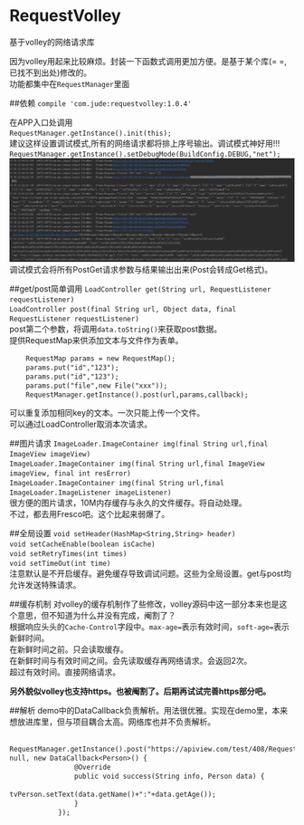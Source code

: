 # RequestVolley
基于volley的网络请求库

因为volley用起来比较麻烦。封装一下函数式调用更加方便。是基于某个库(= =,已找不到出处)修改的。  
功能都集中在`RequestManager`里面

##依赖
`compile 'com.jude:requestvolley:1.0.4'`

在APP入口处调用  
`RequestManager.getInstance().init(this);`  
建议这样设置调试模式,所有的网络请求都将排上序号输出。调试模式神好用!!!  
`RequestManager.getInstance().setDebugMode(BuildConfig.DEBUG,"net");`  
![log.png](log.png)
调试模式会将所有PostGet请求参数与结果输出出来(Post会转成Get格式)。

##get/post简单调用
`LoadController get(String url, RequestListener requestListener)`  
`LoadController post(final String url, Object data, final RequestListener requestListener)`  
post第二个参数，将调用`data.toString()`来获取post数据。  
提供RequestMap来供添加文本与文件作为表单。  

        RequestMap params = new RequestMap();
        params.put("id","123");
        params.put("id","123");
        params.put("file",new File("xxx"));
        RequestManager.getInstance().post(url,params,callback);
可以重复添加相同key的文本。一次只能上传一个文件。  
可以通过LoadController取消本次请求。

##图片请求
`ImageLoader.ImageContainer img(final String url,final ImageView imageView)`  
`ImageLoader.ImageContainer img(final String url,final ImageView imageView, final int resError)`  
`ImageLoader.ImageContainer img(final String url,final ImageLoader.ImageListener imageListener)`  
很方便的图片请求，10M内存缓存与永久的文件缓存。将自动处理。  
不过，都去用Fresco吧。这个比起来弱爆了。

##全局设置
`void setHeader(HashMap<String,String> header)`  
`void setCacheEnable(boolean isCache)`  
`void setRetryTimes(int times)`  
`void setTimeOut(int time)`  
注意默认是不开启缓存。避免缓存导致调试问题。这些为全局设置。get与post均允许发送特殊请求。  

##缓存机制 
对volley的缓存机制作了些修改，volley源码中这一部分本来也是这个意思，但不知道为什么并没有完成，阉割了？  
根据响应头头的`Cache-Control`字段中。`max-age=`表示有效时间，`soft-age=`表示新鲜时间。  
在新鲜时间之前。只会读取缓存。  
在新鲜时间与有效时间之间。会先读取缓存再网络请求。会返回2次。  
超过有效时间。直接网络请求。  

**另外貌似volley也支持https。也被阉割了。后期再试试完善https部分吧。**

##解析
demo中的DataCallback<T>负责解析。用法很优雅。实现在demo里，本来想放进库里，但与项目耦合太高。网络库也并不负责解析。  

        RequestManager.getInstance().post("https://apiview.com/test/408/RequestVolley/getPerson", null, new DataCallback<Person>() {
                    @Override
                    public void success(String info, Person data) {
                        tvPerson.setText(data.getName()+":"+data.getAge());
                    }
                });


